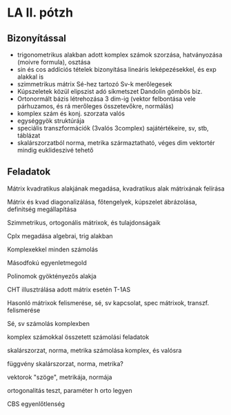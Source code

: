 # LA II. pótzh

## Bizonyítással

- trigonometrikus alakban adott komplex számok szorzása, hatványozása (moivre formula), osztása
- sin és cos addíciós tételek bizonyítása lineáris leképezésekkel, és exp alakkal is
- szimmetrikus mátrix Sé-hez tartozó Sv-k merőlegesek
- Kúpszeletek közül elipszist adó síkmetszet Dandolin gömbös biz.
- Ortonormált bázis létrehozása 3 dim-ig (vektor felbontása vele párhuzamos, és rá merőleges összetevőkre, normálás)
- komplex szám és konj. szorzata valós
- egységgyök struktúrája
- speciális transzformációk (3valós 3complex) sajátértékeire, sv, stb, táblázat
- skalárszorzatból norma, metrika származtatható, véges dim vektortér mindig euklideszivé tehető

## Feladatok

Mátrix kvadratikus alakjának megadása, kvadratikus alak mátrixának felírása

Mátrix és kvad diagonalizálása, főtengelyek, kúpszelet ábrázolása, definitség megállapítása

Szimmetrikus, ortogonális mátrixok, és tulajdonságaik

Cplx megadása algebrai, trig alakban

Komplexekkel minden számolás

Másodfokú egyenletmegold

Polinomok gyöktényezős alakja

CHT illusztrálása adott mátrix esetén T-1AS

Hasonló mátrixok felismerése, sé, sv kapcsolat, spec mátrixok, transzf. felismerése

Sé, sv számolás komplexben

komplex számokkal összetett számolási feladatok

skalárszorzat, norma, metrika számolása komplex, és valósra

függvény skalárszorzat, norma, metrika?

vektorok "szöge", metrikája, normája

ortogonalitás teszt, paraméter h orto legyen

CBS egyenlőtlenség

